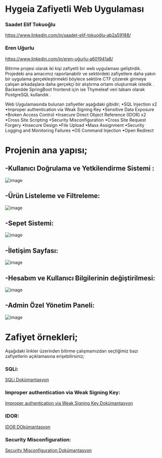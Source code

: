 # Hygeia Zafiyetli Web Uygulaması
<h3>Saadet Elif Tokuoğlu </h3> <a href="https://www.linkedin.com/in/eren-uğurlu-a601941a8/">https://www.linkedin.com/in/saadet-elif-tokuoğlu-ab2a59188/</a>

<h3>Eren Uğurlu</h3> <a href="https://www.linkedin.com/in/eren-uğurlu-a601941a8/">https://www.linkedin.com/in/eren-uğurlu-a601941a8/</a>


Bitirme projesi olarak iki kişi zafiyetli bir web uygulaması geliştirdik. Projedeki ana amacımız
raporlanabilir ve sektördeki zafiyetlere daha yakın bir uygulama gerçekleştirmekti böylece sektöre CTF
çözerek girmeye çalışan arkadaşlara daha gerçekçi bir alıştırma ortamı oluşturmak istedik . Backendde
SpringBoot frontend için ise Thymeleaf veri tabanı olarak PostgreSQL kullandık . 

Web Uygulamasında bulunan zafiyetler aşağıdaki gibidir;
•SQL Injection x2
•Improper authentication via Weak Signing Key
•Sensitive Data Exposure
•Broken Access Control
•Insecure Direct Object Reference (IDOR) x2
•Cross Site Scripting
•Security Misconfiguration
•Cross Site Request Forgery
•Insecure Design
•File Upload
•Mass Assignment
•Security Logging and Monitoring Failures 
•OS Command Injection
•Open Redirect 

<h1>Projenin ana yapısı;</h1>

<h2>-Kullanıcı Doğrulama ve Yetkilendirme Sistemi :</h2>

![image](https://github.com/ErenUgurlu/Hygeia/assets/68515706/1c1b0793-a2ca-45f4-b8d3-9e18a60b702f)


<h2>-Ürün Listeleme ve Filtreleme:</h2>

![image](https://github.com/ErenUgurlu/Hygeia/assets/68515706/4d5f9aaf-9e01-4454-a377-b32e82ca5da9)


<h2>-Sepet Sistemi:</h2>

![image](https://github.com/ErenUgurlu/Hygeia/assets/68515706/c066be38-dc2a-4511-8cd2-ddd08e3b669c)


<h2>-İletişim Sayfası:</h2>

![image](https://github.com/ErenUgurlu/Hygeia/assets/68515706/eb829607-ac17-4600-bb6e-c8a59c3e11d0)


<h2>-Hesabım ve Kullanıcı Bilgilerinin değiştirilmesi:</h2>

![image](https://github.com/ErenUgurlu/Hygeia/assets/68515706/a8543d3d-e639-4b83-845d-4427c43aa83c)


<h2>-Admin Özel Yönetim Paneli:</h2>

![image](https://github.com/ErenUgurlu/Hygeia/assets/68515706/a619a993-620c-4d6b-bb7b-d1be6af36799)

<h1>Zafiyet örnekleri;</h1>
Aşağıdaki linkler üzerinden bitirme çalışmamızdan seçtiğimiz bazı zafiyetlerin açıklamasına erişebilirsiniz;

<h3>SQLi:</h3><a href="https://github.com/Saadet-T/HYGEIAVULN/blob/main/SQL.pdf">SQLi Dokümantasyon</a>
<h3>Improper authentication via Weak Signing Key:</h3><a href="https://github.com/Saadet-T/HYGEIAVULN/blob/main/Improper%20authentication%20via%20Weak%20Signing%20Key.pdf">Improper authentication via Weak Signing Key Dokümantasyon</a>
<h3>IDOR:</h3><a href="https://github.com/Saadet-T/HYGEIAVULN/blob/main/IDOR.pdf">IDOR DOkümantasyon</a>
<h3>Security Misconfiguration:</h3><a href="https://github.com/Saadet-T/HYGEIAVULN/blob/main/Security%20Misconfiguration.pdf">Security Misconfiguration Dokümantasyon</a>
